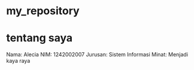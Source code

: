 # my_repository
# tentang saya
Nama: Alecia
NIM: 1242002007
Jurusan: Sistem Informasi
Minat: Menjadi kaya raya
